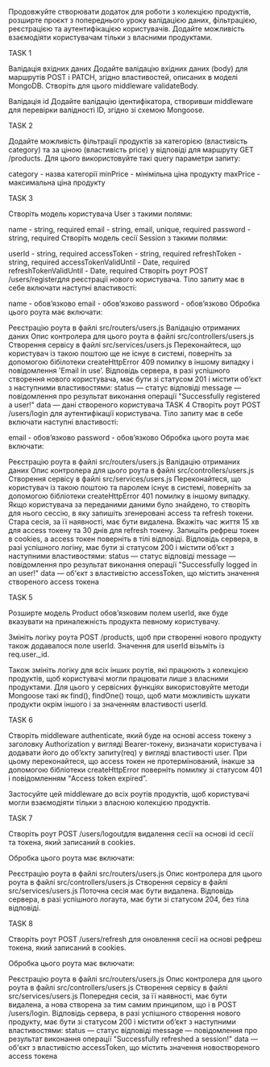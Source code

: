 Продовжуйте створювати додаток для роботи з колекцією продуктів, розширте проєкт з попереднього уроку валідацією даних, фільтрацією, реєстрацією та аутентифікацією користувачів. Додайте можливість взаємодіяти користувачам тільки з власними продуктами.

TASK 1

Валідація вхідних даних
Додайте валідацію вхідних даних (body) для маршрутів POST і PATCH, згідно властивостей, описаних в моделі MongoDB. Створіть для цього middleware validateBody.

Валідація id
Додайте валідацію ідентифікатора, створивши middleware для перевірки валідності ID, згідно зі схемою Mongoose.

TASK 2

Додайте можливість фільтрації продуктів за категорією (властивість category) та за ціною (властивість price) у відповіді для маршруту GET /products. Для цього використовуйте такі query параметри запиту:

category - назва категорії
minPrice - мінімільна ціна продукту
maxPrice - максимальна ціна продукту

TASK 3

Створіть модель користувача User з такими полями:

name - string, required
email - string, email, unique, required
password - string, required
Створіть модель сесії Session з такими полями:

userId - string, required
accessToken - string, required
refreshToken - string, required
accessTokenValidUntil - Date, required
refreshTokenValidUntil - Date, required
Створіть роут POST /users/registerдля реєстрації нового користувача. Тіло запиту має в себе включати наступні властивості:

name - обов’язково
email - обов’язково
password - обов’язково
Обробка цього роута має включати:

Реєстрацію роута в файлі src/routers/users.js
Валідацію отриманих даних
Опис контролера для цього роута в файлі src/controllers/users.js
Створення сервісу в файлі src/services/users.js
Переконайтеся, що користувач із такою поштою ще не існує в системі, поверніть за допомогою бібілотеки createHttpError 409 помилку в іншому випадку і повідомлення 'Email in use’.
Відповідь сервера, в разі успішного створення нового користувача, має бути зі статусом 201 і містити об’єкт з наступними властивостями:
status — статус відповіді
message — повідомлення про результат виконання операції "Successfully registered a user!"
data — дані створеного користувача
TASK 4
Створіть роут POST /users/login для аутентифікації користувача. Тіло запиту має в себе включати наступні властивості:

email - обовʼязково
password - обовʼязково
Обробка цього роута має включати:

Реєстрацію роута в файлі src/routers/users.js
Валідацію отриманих даних
Опис контролера для цього роута в файлі src/controllers/users.js
Створення сервісу в файлі src/services/users.js
Переконайтеся, що користувач із такою поштою та паролем існує в системі, поверніть за допомогою бібліотеки createHttpError 401 помилку в іншому випадку.
Якщо користувача за переданими даними було знайдено, то створіть для нього сессію, в яку запишіть згенеровані access та refresh токени. Стара сесія, за її наявності, має бути видалена. Вкажіть час життя 15 хв для access токену та 30 днів для refresh токену.
Запишіть рефреш токен в cookies, а access токен поверніть в тілі відповіді.
Відповідь сервера, в разі успішного логіну, має бути зі статусом 200 і містити об’єкт з наступними властивостями:
status — статус відповіді
message — повідомлення про результат виконання операції "Successfully logged in an user!"
data — об'єкт з властивістю accessToken, що містить значення створеного access токена

TASK 5

Розширте модель Product обовʼязковим полем userId, яке буде вказувати на приналежність продукта певному користувачу.

Змініть логіку роута POST /products, щоб при створенні нового продукту також додавалося поле userId. Значення для userId візьміть із req.user.\_id.

Також змініть логіку для всіх інших роутів, які працюють з колекцією продуктів, щоб користувачі могли працювати лише з власними продуктами. Для цього у сервісних функціях використовуйте методи Mongoose такі як find(), findOne() тощо, щоб мати можливість шукати продукти окрім іншого і за значенням властивості userId.

TASK 6

Створіть middleware authenticate, який буде на основі access токену з заголовку Authorization у вигляді Bearer-токену, визначати користувача і додавати його до обʼєкту запиту(req) у вигляді властивості user. При цьому переконайтеся, що access токен не протермінований, інакше за допомогою бібліотеки createHttpError поверніть помилку зі статусом 401 і повідомленням “Access token expired”.

Застосуйте цей middleware до всіх роутів продуктів, щоб користувачі могли взаємодіяти тільки з власною колекцією продуктів.

TASK 7

Створіть роут POST /users/logoutдля видалення сесії на основі id сесії та токена, який записаний в cookies.

Обробка цього роута має включати:

Реєстрацію роута в файлі src/routers/users.js
Опис контролера для цього роута в файлі src/controllers/users.js
Створення сервісу в файлі src/services/users.js
Поточна сесія має бути видалена.
Відповідь сервера, в разі успішного логаута, має бути зі статусом 204, без тіла відповіді.

TASK 8

Створіть роут POST /users/refresh для оновлення сесії на основі рефреш токена, який записаний в cookies.

Обробка цього роута має включати:

Реєстрацію роута в файлі src/routers/users.js
Опис контролера для цього роута в файлі src/controllers/users.js
Створення сервісу в файлі src/services/users.js
Попередня сесія, за її наявності, має бути видалена, а нова створена за тим самим принципом, що і в POST /users/login.
Відповідь сервера, в разі успішного створення нового продукту, має бути зі статусом 200 і містити об’єкт з наступними властивостями:
status — статус відповіді
message — повідомлення про результат виконання операції "Successfully refreshed a session!"
data — об'єкт з властивістю accessToken, що містить значення новоствореного access токена
